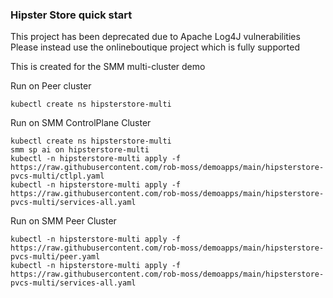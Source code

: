 ### Hipster Store quick start

This project has been deprecated due to Apache Log4J vulnerabilities
Please instead use the onlineboutique project which is fully supported


This is created for the SMM multi-cluster demo

Run on Peer cluster
```
kubectl create ns hipsterstore-multi
```

Run on SMM ControlPlane Cluster
```
kubectl create ns hipsterstore-multi
smm sp ai on hipsterstore-multi
kubectl -n hipsterstore-multi apply -f https://raw.githubusercontent.com/rob-moss/demoapps/main/hipsterstore-pvcs-multi/ctlpl.yaml
kubectl -n hipsterstore-multi apply -f https://raw.githubusercontent.com/rob-moss/demoapps/main/hipsterstore-pvcs-multi/services-all.yaml
```

Run on SMM Peer Cluster
```
kubectl -n hipsterstore-multi apply -f https://raw.githubusercontent.com/rob-moss/demoapps/main/hipsterstore-pvcs-multi/peer.yaml
kubectl -n hipsterstore-multi apply -f https://raw.githubusercontent.com/rob-moss/demoapps/main/hipsterstore-pvcs-multi/services-all.yaml
```
